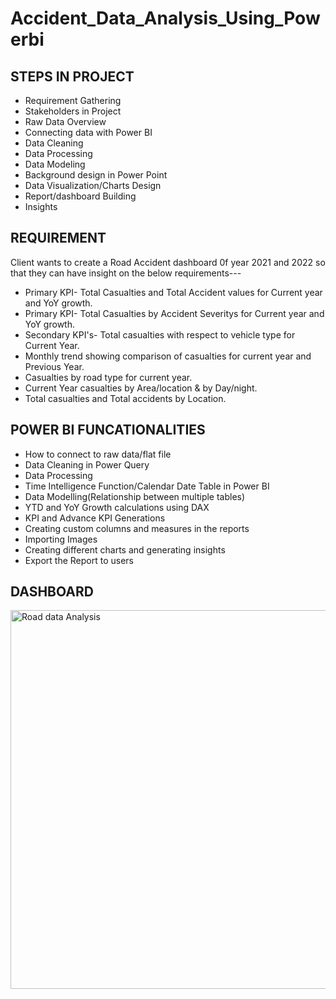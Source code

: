 # Accident_Data_Analysis_Using_Powerbi

## STEPS IN PROJECT

* Requirement Gathering                            
* Stakeholders in Project
* Raw Data Overview
* Connecting data with Power BI
* Data Cleaning
* Data Processing
* Data Modeling
* Background design in Power Point
* Data Visualization/Charts Design
* Report/dashboard Building
* Insights

## REQUIREMENT

Client wants to create a Road Accident dashboard 0f year 2021 and 2022 so that they can have insight on the below requirements---

* Primary KPI- Total Casualties and Total Accident values for Current year and YoY growth.
* Primary KPI- Total Casualties by Accident Severitys for Current year and YoY growth.
* Secondary KPI's- Total casualties with respect to vehicle type for Current Year.
* Monthly trend showing comparison of casualties for current year and Previous Year.
* Casualties by road type for current year.
* Current Year casualties by Area/location & by Day/night.
* Total casualties and Total accidents by Location.

## POWER BI FUNCATIONALITIES

* How to connect to raw data/flat file
* Data Cleaning in Power Query
* Data Processing
* Time Intelligence Function/Calendar Date Table in Power BI
* Data Modelling(Relationship between multiple tables)
* YTD and YoY Growth calculations using DAX
* KPI and Advance KPI Generations
* Creating custom columns and measures in the reports
* Importing Images
* Creating different charts and generating insights
* Export the Report to users

## DASHBOARD

<img width="606" alt="Road data Analysis" src="https://github.com/Anupriya7566/Accident_Data_Analysis_Using_Powerbi/assets/132358357/95a3e248-5349-4efe-8d43-7118facdcae9">
